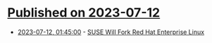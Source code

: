 # [Published on 2023-07-12](index.md)

* [2023-07-12, 01:45:00](https://linux.slashdot.org/story/23/07/11/2252212/suse-will-fork-red-hat-enterprise-linux?utm_source=rss1.0mainlinkanon&utm_medium=feed) - [SUSE Will Fork Red Hat Enterprise Linux](https://linux.slashdot.org/story/23/07/11/2252212/suse-will-fork-red-hat-enterprise-linux?utm_source=rss1.0mainlinkanon&utm_medium=feed)
